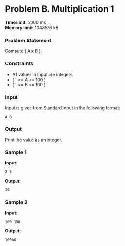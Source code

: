 # Problem B. Multiplication 1

**Time limit:** 2000 ms  
**Memory limit:** 1048576 kB  

### Problem Statement
Compute \( A **x** B \).

### Constraints
- All values in input are integers.
- \( 1 <= A <= 100 \)
- \( 1 <= B <= 100 \)

### Input
Input is given from Standard Input in the following format:
```
A B
```

### Output
Print the value as an integer.

### Sample 1
**Input:**
```
2 5
```
**Output:**
```
10
```


### Sample 2
**Input:**
```
100 100
```
**Output:**
```
10000
```
